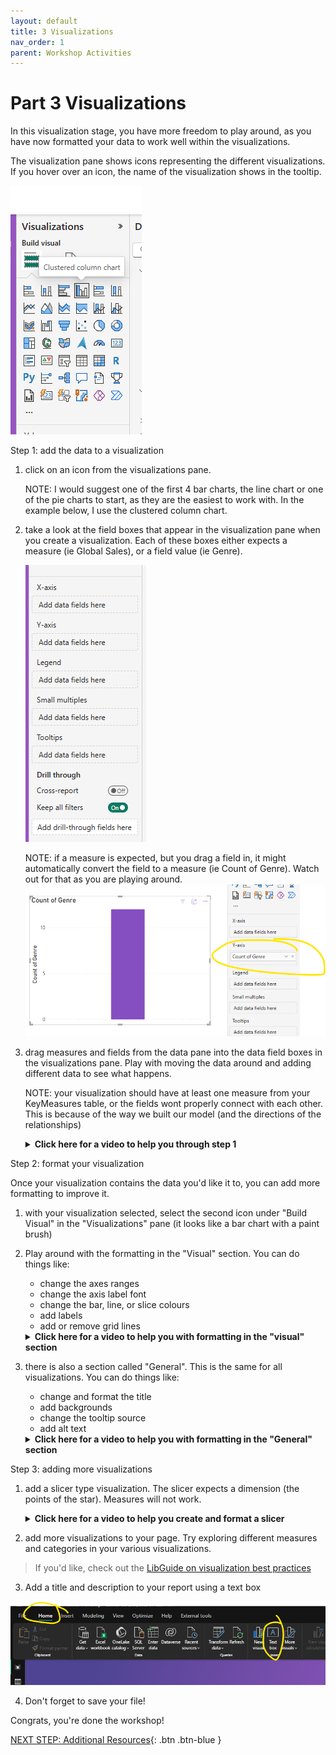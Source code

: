 ```yaml
---
layout: default
title: 3 Visualizations
nav_order: 1
parent: Workshop Activities
---
```

# Part 3 Visualizations

In this visualization stage, you have more freedom to play around, as you have now formatted your data to work well within the visualizations.

The visualization pane shows icons representing the different visualizations. If you hover over an icon, the name of the visualization shows in the tooltip.

<img src="images\visualizationspanehoverforname.png" style="">

Step 1: add the data to a visualization
1. click on an icon from the visualizations pane. 
        
    NOTE: I would suggest one of the first 4 bar charts, the line chart or one of the pie charts to start, as they are the easiest to work with. In the example below, I use the clustered column chart.
2. take a look at the field boxes that appear in the visualization pane when you create a visualization. Each of these boxes either expects a measure (ie Global Sales), or a field value (ie Genre).

    <img src="images\visualizationspanefieldsempty.png"><br>

    NOTE: if a measure is expected, but you drag a field in, it might automatically convert the field to a measure (ie Count of Genre). Watch out for that as you are playing around.
    <img src="images\autoaggregate.png">

3. drag measures and fields from the data pane into the data field boxes in the visualizations pane. Play with moving the data around and adding different data to see what happens.

    NOTE: your visualization should have at least one measure from your KeyMeasures table, or the fields wont properly connect with each other. This is because of the way we built our model (and the directions of the relationships)

    <details><summary><b>Click here for a video to help you through step 1</b></summary>
    <video src="images\filling the fields in a visualization.mp4" width="100%" height="100%" controls></video>
    </details>


Step 2: format your visualization

Once your visualization contains the data you'd like it to, you can add more formatting to improve it.

1. with your visualization selected, select the second icon under "Build Visual" in the "Visualizations" pane (it looks like a bar chart with a paint brush)
2. Play around with the formatting in the "Visual" section. You can do things like:
    - change the axes ranges
    - change the axis label font
    - change the bar, line, or slice colours
    - add labels
    - add or remove grid lines

    <details><summary><b>Click here for a video to help you with formatting in the "visual" section</b></summary>
    <video src="images\playingwithvisualizationformatting.mp4" width="100%" height="100%" controls></video>
    </details>

3. there is also a section called "General". This is the same for all visualizations. You can do things like:
    - change and format the title
    - add backgrounds
    - change the tooltip source
    - add alt text

    <details><summary><b>Click here for a video to help you with formatting in the "General" section</b></summary>
    <video src="images\playingwithgeneralvizformatting.mp4" width="100%" height="100%" controls></video>
    </details>

Step 3: adding more visualizations

1. add a slicer type visualization. The slicer expects a dimension (the points of the star). Measures will not work.

    <details><summary><b>Click here for a video to help you create and format a slicer</b></summary>
    <video src="images\formattingslicers.mp4" width="100%" height="100%" controls></video>
    </details>

2. add more visualizations to your page. Try exploring different measures and categories in your various visualizations.

> If you'd like, check out the [LibGuide on visualization best practices](https://libguides.uvic.ca/pick-a-viz)

3. Add a title and description to your report using a text box

<img src="images\addtextbox.png">

4. Don't forget to save your file!

Congrats, you're done the workshop!


[NEXT STEP: Additional Resources](additional-resources.md){: .btn .btn-blue }
